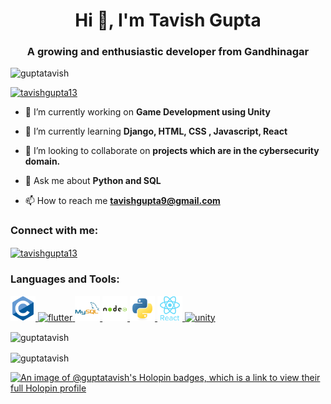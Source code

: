 <h1 align="center">Hi 👋, I'm Tavish Gupta</h1>
<h3 align="center">A growing and enthusiastic developer from Gandhinagar</h3>

<p align="left"> <img src="https://komarev.com/ghpvc/?username=guptatavish&label=Profile%20views&color=0e75b6&style=flat" alt="guptatavish" /> </p>

<!--<p align="left"> <a href="https://github.com/ryo-ma/github-profile-trophy"><img src="https://github-profile-trophy.vercel.app/?username=guptatavish" alt="guptatavish" /></a> </p> -->

<p align="left"> <a href="https://twitter.com/tavishgupta13" target="blank"><img src="https://img.shields.io/twitter/follow/tavishgupta13?logo=twitter&style=for-the-badge" alt="tavishgupta13" /></a> </p>

- 🔭 I’m currently working on **Game Development using Unity**

- 🌱 I’m currently learning **Django, HTML, CSS , Javascript, React**

- 👯 I’m looking to collaborate on **projects which are in the cybersecurity domain.**

- 💬 Ask me about **Python and SQL**

- 📫 How to reach me **tavishgupta9@gmail.com**

<h3 align="left">Connect with me:</h3>
<p align="left">
<a href="https://twitter.com/tavishgupta13" target="blank"><img align="center" src="https://raw.githubusercontent.com/rahuldkjain/github-profile-readme-generator/master/src/images/icons/Social/twitter.svg" alt="tavishgupta13" height="30" width="40" /></a>
<!--<a href="https://linkedin.com/in/tavish gupta" target="blank"><img align="center" src="https://raw.githubusercontent.com/rahuldkjain/github-profile-readme-generator/master/src/images/icons/Social/linked-in-alt.svg" alt="tavish gupta" height="30" width="40" /></a> -->
<!--<a href="https://instagram.com/taaviish" target="blank"><img align="center" src="https://raw.githubusercontent.com/rahuldkjain/github-profile-readme-generator/master/src/images/icons/Social/instagram.svg" alt="taaviish" height="30" width="40" /></a> -->
<!--<a href="https://www.youtube.com/c/basic" target="blank"><img align="center" src="https://raw.githubusercontent.com/rahuldkjain/github-profile-readme-generator/master/src/images/icons/Social/youtube.svg" alt="basic" height="30" width="40" /></a> -->
</p>

<h3 align="left">Languages and Tools:</h3>
<p align="left"> <a href="https://www.cprogramming.com/" target="_blank" rel="noreferrer"> <img src="https://raw.githubusercontent.com/devicons/devicon/master/icons/c/c-original.svg" alt="c" width="40" height="40"/> </a> <a href="https://flutter.dev" target="_blank" rel="noreferrer"> <img src="https://www.vectorlogo.zone/logos/flutterio/flutterio-icon.svg" alt="flutter" width="40" height="40"/> </a> <a href="https://www.mysql.com/" target="_blank" rel="noreferrer"> <img src="https://raw.githubusercontent.com/devicons/devicon/master/icons/mysql/mysql-original-wordmark.svg" alt="mysql" width="40" height="40"/> </a> <a href="https://nodejs.org" target="_blank" rel="noreferrer"> <img src="https://raw.githubusercontent.com/devicons/devicon/master/icons/nodejs/nodejs-original-wordmark.svg" alt="nodejs" width="40" height="40"/> </a> <a href="https://www.python.org" target="_blank" rel="noreferrer"> <img src="https://raw.githubusercontent.com/devicons/devicon/master/icons/python/python-original.svg" alt="python" width="40" height="40"/> </a> <a href="https://reactjs.org/" target="_blank" rel="noreferrer"> <img src="https://raw.githubusercontent.com/devicons/devicon/master/icons/react/react-original-wordmark.svg" alt="react" width="40" height="40"/> </a> <a href="https://unity.com/" target="_blank" rel="noreferrer"> <img src="https://www.vectorlogo.zone/logos/unity3d/unity3d-icon.svg" alt="unity" width="40" height="40"/> </a> </p>

<p><img align="center" src="https://github-readme-stats.vercel.app/api/top-langs?username=guptatavish&show_icons=true&locale=en&layout=compact" alt="guptatavish" /></p>

<p><img align="center" src="https://github-readme-streak-stats.herokuapp.com/?user=guptatavish&" alt="guptatavish" /></p>

[![An image of @guptatavish's Holopin badges, which is a link to view their full Holopin profile](https://holopin.me/guptatavish)](https://holopin.io/@guptatavish)
